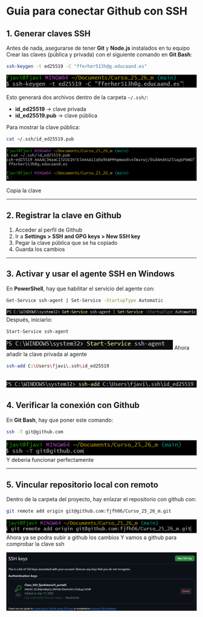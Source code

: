 # Guia para conectar Github con SSH

## 1. Generar claves SSH
Antes de nada, asegurarse de tener **Git** y **Node.js** instalados en tu equipo
Crear las claves (pública y privada) con el siguiente comando en **Git Bash**:

```bash
ssh-keygen -t ed25519 -C "fferher513h@g.educaand.es"
```
![imagen sshkeygen](/img/imagen1.png)

Esto generará dos archivos dentro de la carpeta `~/.ssh/`:
- **id_ed25519** → clave privada 
- **id_ed25519.pub** → clave pública

Para mostrar la clave pública:

```bash
cat ~/.ssh/id_ed25519.pub
```
![imagen cat ssh](/img/imagen2.png)

Copia la clave

---

## 2. Registrar la clave en Github
1. Acceder al perfil de Github
2. Ir a **Settings > SSH and GPG keys > New SSH key**
3. Pegar la clave pública que se ha copiado
4. Guarda los cambios

---

## 3. Activar y usar el agente SSH en Windows
En **PowerShell**, hay que habilitar el servicio del agente con:

```bash
Get-Service ssh-agent | Set-Service -StartupType Automatic
```
![imagen del ssh_agent](/img/imagen3.png)
Después, iniciarlo:

```bash
Start-Service ssh-agent
```
![imagen iniciar_servicio ssh_agent](/img/imagen4.png)
Ahora añadir la clave privada al agente

```bash
ssh-add C:\Users\fjavi\.ssh\id_ed25519
```
![imagen añadiendo clave privada](/img/imagen5.png)
---

## 4. Verificar la conexión con Github
En **Git Bash**, hay que poner este comando:

```bash
ssh -T git@github.com
```
![imagen conexión con Github](/img/imagen6.png)
Y deberia funcionar perfectamente

---

## 5. Vincular repositorio local con remoto
Dentro de la carpeta del proyecto, hay enlazar el repositorio con github con:

```bash
git remote add origin git@github.com:fjfh06/Curso_25_26_m.git
```
![imagen del enlace local origin](/img/imagen7.png)
Ahora ya se podra subir a github los cambios
Y vamos a github para comprobar la clave ssh

![imagen clave SSH en Github](/img/imagen8.png)
